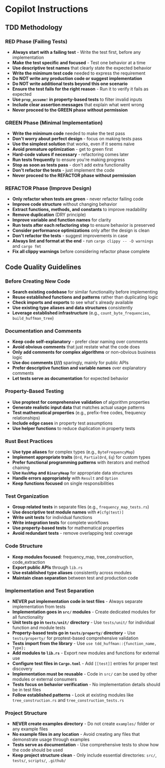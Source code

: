 # Copilot Instructions

## TDD Methodology

### RED Phase (Failing Tests)
- **Always start with a failing test** - Write the test first, before any implementation
- **Make the test specific and focused** - Test one behavior at a time
- **Use descriptive test names** that clearly state the expected behavior
- **Write the minimum test code** needed to express the requirement
- **Do NOT write any production code or suggest implementation** 
- **Do NOT write additional tests beyond this one scenario**
- **Ensure the test fails for the right reason** - Run it to verify it fails as expected
- **Use `prop_assume!` in property-based tests** to filter invalid inputs
- **Include clear assertion messages** that explain what went wrong
- **Never proceed to the GREEN phase without permission**

### GREEN Phase (Minimal Implementation)
- **Write the minimum code** needed to make the test pass
- **Don't worry about perfect design** - focus on making tests pass
- **Use the simplest solution** that works, even if it seems naive
- **Avoid premature optimization** - get to green first
- **Hard-code values if necessary** - refactoring comes later
- **Run tests frequently** to ensure you're making progress
- **Stop as soon as tests pass** - don't add extra functionality
- **Don't refactor the tests** - just implement the code
- **Never proceed to the REFACTOR phase without permission**

### REFACTOR Phase (Improve Design)
- **Only refactor when tests are green** - never refactor failing code
- **Improve code structure** without changing behavior
- **Extract functions, methods, and constants** to improve readability
- **Remove duplication** (DRY principle)
- **Improve variable and function names** for clarity
- **Run tests after each refactoring step** to ensure behavior is preserved
- **Consider performance optimizations** only after the design is clean
- **Don't refactor the tests** - suggest improvements in case
- **Always lint and format at the end** - run `cargo clippy -- -D warnings` and `cargo fmt`
- **Fix all clippy warnings** before considering refactor phase complete

## Code Quality Guidelines

### Before Creating New Code
- **Search existing codebase** for similar functionality before implementing
- **Reuse established functions and patterns** rather than duplicating logic
- **Check imports and exports** to see what's already available
- **Use existing type aliases and data structures** consistently
- **Leverage established infrastructure** (e.g., `count_byte_frequencies`, `build_huffman_tree`)

### Documentation and Comments
- **Keep code self-explanatory** - prefer clear naming over comments
- **Avoid obvious comments** that just restate what the code does
- **Only add comments for complex algorithms** or non-obvious business logic
- **Use doc comments (///)** sparingly, mainly for public APIs
- **Prefer descriptive function and variable names** over explanatory comments
- **Let tests serve as documentation** for expected behavior

### Property-Based Testing
- **Use proptest for comprehensive validation** of algorithm properties
- **Generate realistic input data** that matches actual usage patterns
- **Test mathematical properties** (e.g., prefix-free codes, frequency relationships)
- **Include edge cases** in property test assumptions
- **Use helper functions** to reduce duplication in property tests

### Rust Best Practices
- **Use type aliases** for complex types (e.g., `ByteFrequencyMap`)
- **Implement appropriate traits** (`Ord`, `PartialOrd`, `Eq`) for custom types
- **Prefer functional programming patterns** with iterators and method chaining
- **Use `HashMap` and `BinaryHeap`** for appropriate data structures
- **Handle errors appropriately** with `Result` and `Option`
- **Keep functions focused** on single responsibilities

### Test Organization
- **Group related tests** in separate files (e.g., `frequency_map_tests.rs`)
- **Use descriptive test module names** with `#[cfg(test)]`
- **Write unit tests** for individual functions
- **Write integration tests** for complete workflows
- **Use property-based tests** for mathematical properties
- **Avoid redundant tests** - remove overlapping test coverage

### Code Structure
- **Keep modules focused**: frequency_map, tree_construction, code_extraction
- **Export public APIs** through `lib.rs`
- **Use established type aliases** consistently across modules
- **Maintain clean separation** between test and production code

### Implementation and Test Separation
- **NEVER put implementation code in test files** - Always separate implementation from tests
- **Implementation goes in `src/` modules** - Create dedicated modules for all functionality
- **Unit tests go in `tests/unit/` directory** - Use `tests/unit/` for individual function and module tests
- **Property-based tests go in `tests/property/` directory** - Use `tests/property/` for proptest-based comprehensive validation
- **Tests import from the library** - Use `use tdd_huffman::{function_name, Type};`
- **Add modules to `lib.rs`** - Export new modules and functions for external use
- **Configure test files in `Cargo.toml`** - Add `[[test]]` entries for proper test discovery
- **Implementation must be reusable** - Code in `src/` can be used by other modules or external consumers
- **Tests focus on behavior verification** - No implementation details should be in test files
- **Follow established patterns** - Look at existing modules like `tree_construction.rs` and `tree_construction_tests.rs`

### Project Structure
- **NEVER create examples directory** - Do not create `examples/` folder or any example files
- **No example files in any location** - Avoid creating any files that demonstrate usage through examples
- **Tests serve as documentation** - Use comprehensive tests to show how the code should be used
- **Keep project structure clean** - Only include essential directories: `src/`, `tests/`, `scripts/`, `.github/`
